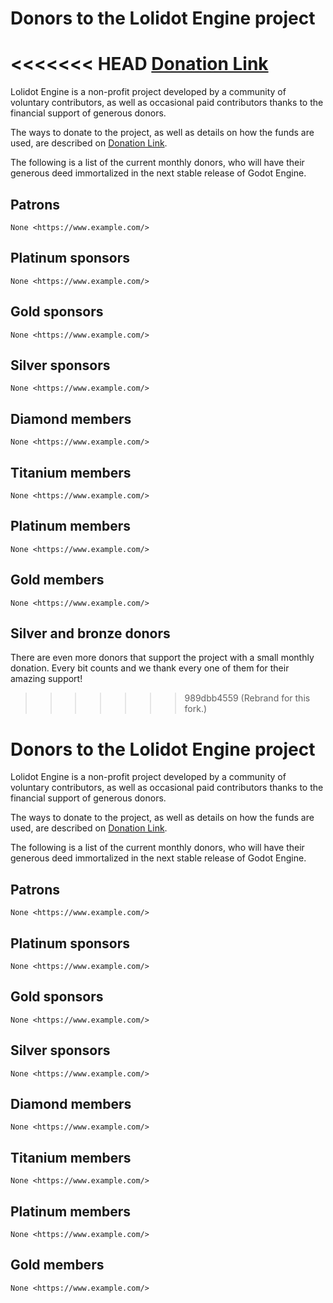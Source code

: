 # Donors to the Lolidot Engine project

<<<<<<< HEAD
[Donation Link](https://afdian.com/a/ChloePrime)
=======
Lolidot Engine is a non-profit project developed by a community of voluntary
contributors, as well as occasional paid contributors thanks to the financial
support of generous donors.

The ways to donate to the project, as well as details on how the funds are
used, are described on [Donation Link](https://afdian.com/a/ChloePrime).

The following is a list of the current monthly donors, who will have their
generous deed immortalized in the next stable release of Godot Engine.

## Patrons

    None <https://www.example.com/>

## Platinum sponsors

    None <https://www.example.com/>

## Gold sponsors

    None <https://www.example.com/>

## Silver sponsors

    None <https://www.example.com/>

## Diamond members

    None <https://www.example.com/>

## Titanium members

    None <https://www.example.com/>

## Platinum members

    None <https://www.example.com/>

## Gold members

    None <https://www.example.com/>

## Silver and bronze donors

There are even more donors that support the project with a small monthly donation.
Every bit counts and we thank every one of them for their amazing support!
>>>>>>> 989dbb4559 (Rebrand for this fork.)
# Donors to the Lolidot Engine project

Lolidot Engine is a non-profit project developed by a community of voluntary
contributors, as well as occasional paid contributors thanks to the financial
support of generous donors.

The ways to donate to the project, as well as details on how the funds are
used, are described on [Donation Link](https://afdian.com/a/ChloePrime).

The following is a list of the current monthly donors, who will have their
generous deed immortalized in the next stable release of Godot Engine.

## Patrons

    None <https://www.example.com/>

## Platinum sponsors

    None <https://www.example.com/>

## Gold sponsors

    None <https://www.example.com/>

## Silver sponsors

    None <https://www.example.com/>

## Diamond members

    None <https://www.example.com/>

## Titanium members

    None <https://www.example.com/>

## Platinum members

    None <https://www.example.com/>

## Gold members

    None <https://www.example.com/>
